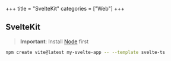 +++
title = "SvelteKit"
categories = ["Web"]
+++

## SvelteKit

> **Important**: Install [Node](/posts/node) first

```sh
npm create vite@latest my-svelte-app -- --template svelte-ts
```
